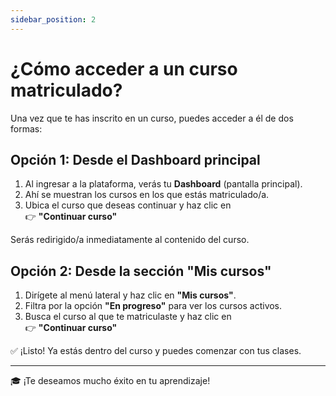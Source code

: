 ```yaml
---
sidebar_position: 2
---
```


# ¿Cómo acceder a un curso matriculado?

Una vez que te has inscrito en un curso, puedes acceder a él de dos formas:

## Opción 1: Desde el Dashboard principal

1. Al ingresar a la plataforma, verás tu **Dashboard** (pantalla principal).
2. Ahí se muestran los cursos en los que estás matriculado/a.
3. Ubica el curso que deseas continuar y haz clic en  
   👉 **"Continuar curso"**

Serás redirigido/a inmediatamente al contenido del curso.

## Opción 2: Desde la sección "Mis cursos"

1. Dirígete al menú lateral y haz clic en **"Mis cursos"**.
2. Filtra por la opción **"En progreso"** para ver los cursos activos.
3. Busca el curso al que te matriculaste y haz clic en  
   👉 **"Continuar curso"**

✅ ¡Listo! Ya estás dentro del curso y puedes comenzar con tus clases.

---

🎓 ¡Te deseamos mucho éxito en tu aprendizaje!

